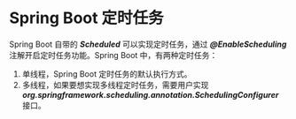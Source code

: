 # Spring Boot 定时任务
Spring Boot 自带的 ***Scheduled*** 可以实现定时任务，通过 ***@EnableScheduling*** 注解开启定时任务功能。Spring Boot 中，有两种定时任务：
1. 单线程，Spring Boot 定时任务的默认执行方式。
2. 多线程，如果要想实现多线程定时任务，需要用户实现 ***org.springframework.scheduling.annotation.SchedulingConfigurer*** 接口。